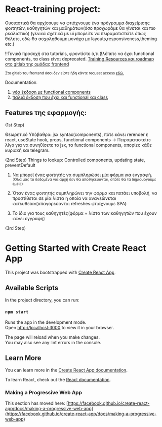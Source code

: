 # React-training project:

Ουσιαστικά θα αρχίσουμε να φτιάχνουμε ένα πρόγραμμα διαχείρισης φοιτητών, καθηγητών και μαθημάτων(όσο προχωράμε θα γίνεται και πιο ρεαλιστικό)
(γενικά σχετικά με ui μπορείτε να πειραματιστείτε όπως θέλετε, εδώ θα ασχοληθούμε μονάχα με layouts,responsiveness,theming etc.) 

!!Γενικά προσοχή στα tutorials, φροντίστε ό,τι βλέπετε να έχει functional components, τα class είναι deprecated.
[Training Resources και roadmap στο gitlab της ομάδας frontend](https://gitlab.com/opensourceuom/frontend-team/-/issues/1)

<sub>Στο gitlab του frontend όσοι δεν είστε ήδη κάντε request access [εδώ.](https://gitlab.com/opensourceuom/frontend-team)</sub> 

Documentation:
1. [νέα έκδοση με functional components](https://beta.reactjs.org/) 
2. [παλιά έκδοση που έχει και functional και class](https://reactjs.org/docs/getting-started.html)

## Features της εφαρμογής:

(1st Step)

Θεωρητικό Υπόβαθρο: jsx syntax(components), πότε κάνει rerender η react, useState hook, props, functional components
-> Πειραματιστείτε λίγο για να συνηθίσετε το jsx, τα functional components, απορίες κάθε κυριακή και telegram.

(2nd Step)
Things to lookup: Controlled components, updating state, preventDefault

1. Να μπορεί ένας φοιτητής να συμπληρώσει μία φόρμα για εγγραφή.
<sub>(Όλα μας τα δεδομένα για αρχή δεν θα αποθηκεύονται, οπότε θα τα δημιουργούμε εμείς)</sub>
 
2. Όταν ένας φοιτητής συμπληρώνει την φόρμα και πατάει υποβολή, να προστίθεται σε μία λίστα η οποία να ανανεώνεται κατευθείαν(απαγορεύονται refreshes φτιάχνουμε SPA)

3. Το ίδιο για τους καθηγητές(φόρμα + λίστα των καθηγητών που έχουν κάνει εγγραφή) 

(3rd Step)









# Getting Started with Create React App

This project was bootstrapped with [Create React App](https://github.com/facebook/create-react-app).

## Available Scripts

In the project directory, you can run:

### `npm start`

Runs the app in the development mode.\
Open [http://localhost:3000](http://localhost:3000) to view it in your browser.

The page will reload when you make changes.\
You may also see any lint errors in the console.

## Learn More

You can learn more in the [Create React App documentation](https://facebook.github.io/create-react-app/docs/getting-started).

To learn React, check out the [React documentation](https://reactjs.org/).

### Making a Progressive Web App

This section has moved here: [https://facebook.github.io/create-react-app/docs/making-a-progressive-web-app](https://facebook.github.io/create-react-app/docs/making-a-progressive-web-app)


